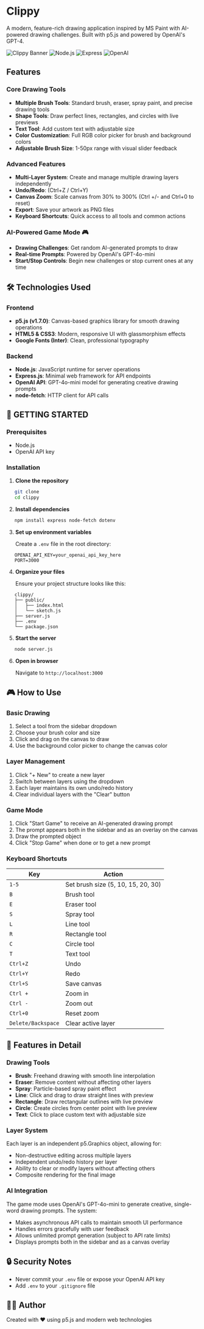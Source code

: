 # Clippy

A modern, feature-rich drawing application inspired by MS Paint with AI-powered drawing challenges. Built with p5.js and powered by OpenAI's GPT-4.

![Clippy Banner](https://img.shields.io/badge/p5.js-ED225D?style=for-the-badge&logo=p5.js&logoColor=white)
![Node.js](https://img.shields.io/badge/Node.js-339933?style=for-the-badge&logo=node.js&logoColor=white)
![Express](https://img.shields.io/badge/Express-000000?style=for-the-badge&logo=express&logoColor=white)
![OpenAI](https://img.shields.io/badge/OpenAI-412991?style=for-the-badge&logo=openai&logoColor=white)

## Features

### Core Drawing Tools
- **Multiple Brush Tools**: Standard brush, eraser, spray paint, and precise drawing tools
- **Shape Tools**: Draw perfect lines, rectangles, and circles with live previews
- **Text Tool**: Add custom text with adjustable size
- **Color Customization**: Full RGB color picker for brush and background colors
- **Adjustable Brush Size**: 1-50px range with visual slider feedback

### Advanced Features

- **Multi-Layer System**: Create and manage multiple drawing layers independently
- **Undo/Redo**: (Ctrl+Z / Ctrl+Y)
- **Canvas Zoom**: Scale canvas from 30% to 300% (Ctrl +/- and Ctrl+0 to reset)
- **Export**: Save your artwork as PNG files
- **Keyboard Shortcuts**: Quick access to all tools and common actions

### AI-Powered Game Mode 🎮
- **Drawing Challenges**: Get random AI-generated prompts to draw
- **Real-time Prompts**: Powered by OpenAI's GPT-4o-mini
- **Start/Stop Controls**: Begin new challenges or stop current ones at any time

## 🛠️ Technologies Used

### Frontend
- **p5.js (v1.7.0)**: Canvas-based graphics library for smooth drawing operations
- **HTML5 & CSS3**: Modern, responsive UI with glassmorphism effects
- **Google Fonts (Inter)**: Clean, professional typography

### Backend
- **Node.js**: JavaScript runtime for server operations
- **Express.js**: Minimal web framework for API endpoints
- **OpenAI API**: GPT-4o-mini model for generating creative drawing prompts
- **node-fetch**: HTTP client for API calls

## 🚀 GETTING STARTED

### Prerequisites
- Node.js
- OpenAI API key

### Installation

1. **Clone the repository**
```bash
   git clone 
   cd clippy
```

2. **Install dependencies**
```bash
   npm install express node-fetch dotenv
```

3. **Set up environment variables**
   
   Create a `.env` file in the root directory:
```env
   OPENAI_API_KEY=your_openai_api_key_here
   PORT=3000
```

4. **Organize your files**
   
   Ensure your project structure looks like this:
```
   clippy/
   ├── public/
   │   ├── index.html
   │   └── sketch.js
   ├── server.js
   ├── .env
   └── package.json
```

5. **Start the server**
```bash
   node server.js
```

6. **Open in browser**
   
   Navigate to `http://localhost:3000`

## 🎮 How to Use

### Basic Drawing
1. Select a tool from the sidebar dropdown
2. Choose your brush color and size
3. Click and drag on the canvas to draw
4. Use the background color picker to change the canvas color

### Layer Management
1. Click "+ New" to create a new layer
2. Switch between layers using the dropdown
3. Each layer maintains its own undo/redo history
4. Clear individual layers with the "Clear" button

### Game Mode
1. Click "Start Game" to receive an AI-generated drawing prompt
2. The prompt appears both in the sidebar and as an overlay on the canvas
3. Draw the prompted object
4. Click "Stop Game" when done or to get a new prompt

### Keyboard Shortcuts
| Key | Action |
|-----|--------|
| `1-5` | Set brush size (5, 10, 15, 20, 30) |
| `B` | Brush tool |
| `E` | Eraser tool |
| `S` | Spray tool |
| `L` | Line tool |
| `R` | Rectangle tool |
| `C` | Circle tool |
| `T` | Text tool |
| `Ctrl+Z` | Undo |
| `Ctrl+Y` | Redo |
| `Ctrl+S` | Save canvas |
| `Ctrl +` | Zoom in |
| `Ctrl -` | Zoom out |
| `Ctrl+0` | Reset zoom |
| `Delete/Backspace` | Clear active layer |

## 🎨 Features in Detail

### Drawing Tools
- **Brush**: Freehand drawing with smooth line interpolation
- **Eraser**: Remove content without affecting other layers
- **Spray**: Particle-based spray paint effect
- **Line**: Click and drag to draw straight lines with preview
- **Rectangle**: Draw rectangular outlines with live preview
- **Circle**: Create circles from center point with live preview
- **Text**: Click to place custom text with adjustable size

### Layer System
Each layer is an independent p5.Graphics object, allowing for:
- Non-destructive editing across multiple layers
- Independent undo/redo history per layer
- Ability to clear or modify layers without affecting others
- Composite rendering for the final image

### AI Integration
The game mode uses OpenAI's GPT-4o-mini to generate creative, single-word drawing prompts. The system:
- Makes asynchronous API calls to maintain smooth UI performance
- Handles errors gracefully with user feedback
- Allows unlimited prompt generation (subject to API rate limits)
- Displays prompts both in the sidebar and as a canvas overlay

## 🔒 Security Notes

- Never commit your `.env` file or expose your OpenAI API key
- Add `.env` to your `.gitignore` file

## 👨‍💻 Author

Created with ❤️ using p5.js and modern web technologies


